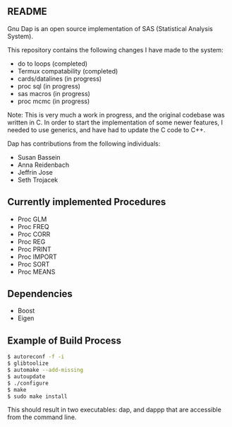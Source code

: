 README
---

Gnu Dap is an open source implementation of SAS (Statistical Analysis System).

This repository contains the following changes I have made to the system:

- do to loops (completed)
- Termux compatability (completed)
- cards/datalines (in progress)
- proc sql (in progress)
- sas macros (in progress)
- proc mcmc (in progress)

Note: This is very much a work in progress, and the original codebase was written in C. In order to start the implementation of some newer features, I needed to use generics, and have had to update the C code to C++. 

Dap has contributions from the following individuals:

- Susan Bassein
- Anna Reidenbach
- Jeffrin Jose
- Seth Trojacek

Currently implemented Procedures
---

- Proc GLM
- Proc FREQ 
- Proc CORR
- Proc REG
- Proc PRINT
- Proc IMPORT
- Proc SORT
- Proc MEANS

Dependencies
---

- Boost
- Eigen

Example of Build Process
---


```bash
$ autoreconf -f -i
$ glibtoolize
$ automake --add-missing
$ autoupdate
$ ./configure
$ make
$ sudo make install
```

This should result in two executables: dap, and dappp that are accessible from the command line. 

